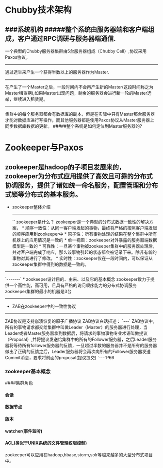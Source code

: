 # Chubby技术架构
###系统机构
#####整个系统由服务器端和客户端组成，客户通过RPC调研与服务器端通信.
---
一个典型的Chubby服务器集群由5台服务器组成（Chubby Cell）,协议采用Paxos协议。
***
通过选举来产生一个获得半数以上的服务器作为Master.
***
在产生了一个Master之后，一段时间内不会再产生新的Master(这段时间称之为Master租赁期),如果Master出现问题，剩余的服务器会进行新一轮的Master选举，继续进入租赁期。
***
集群中的每个服务器都会有数据库的副本，但是在实际中只有Master那台服务器才能对数据库进行写操作，而其他服务器都是使用Paxos协议从Master服务器上同步数据库数据的更新。
#####整个系统是如何定位到Master服务器的?




# Zookeeper与Paxos
zookeeper是hadoop的子项目发展来的，zookeeper为分布式应用提供了高效且可靠的分布式协调服务，提供了诸如统一命名服务，配置管理和分布式锁等分布式的基本服务。
---
* zookeeper整体介绍
  <hr>
  ``
  zookeeper是什么？
  zookeeper是一个典型的分布式数据一致性的解决方案，
  * 顺序一致性：从同一客户端发起的事物，最终将严格的按照客户端发起的顺序应用到zookeeper中
  * 原子性：所有事物处理的结果在整个集群中所有机器上的应用情况是一致的
  * 单一视图：zookeeper对外暴露的服务器端数据模型是一致的
  * 可靠性：一旦某个事物被zookeeper集群中的服务器处理后，并对客户端完成了响应，那么该事物引起的状态都会被记录下来。除非有新的事物对其进行了修改。
  * 实时性：zookeeper仅在一段时间内，可以保证从zookeeper集群中得到的数据是一致的。
<hr>
`-------`
* zookeeper设计目的、由来、以及它的基本概念
zookeeper致力于提供一个高性能，高可用，且具有严格的访问顺序能力的分布式协调服务
zookeeper集群的最小的机器是3台

<hr>
   
* ZAB在zookeeper中的一致性协议
<hr>
ZAB协议是支持崩溃恢复的原子广播协议
  ZAB协议白话描述：
  `---`
  ZAB协议中，所有的事物请求都交给集群中叫做Leader（Master）的服务器进行处理，当Leader或者Master服务器拿到数据后，将请求的事物事物专业术语叫做提议（Proposal）,并将提议发送给集群中的所有的Follower服务器，之后Leader服务器将等待所有follower服务器的反馈，一旦超过半数的服务器并不是所有的服务器做出了正确的反馈之后，Leader服务器将会再次向所有的Follower服务器发送Commit消息，要求将前面的proposal(提议提交)
  `---`P66

### zookeeper基本概念
####集群角色
#### 会话
#### 数据节点
#### 版本
#### watcher(事件监听)
#### ACL(类似于UNIX系统的文件管理权限控制)
zookeeper可以应用在hadoop,hbase,storm,solr等越来越多的大型分布式项目中。

